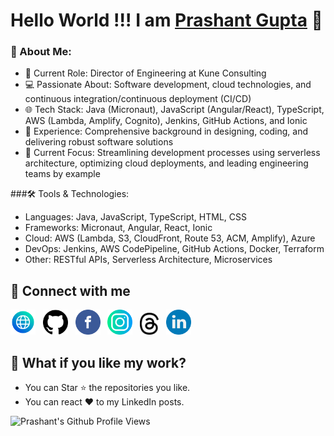 # Hello World !!! I am [Prashant Gupta](https://github.com/prashantcodecraft) 👋

### 🌟 About Me:

* 🔭 Current Role: Director of Engineering at Kune Consulting
* 💻 Passionate About: Software development, cloud technologies, and continuous integration/continuous deployment (CI/CD)
* 🌐 Tech Stack: Java (Micronaut), JavaScript (Angular/React), TypeScript, AWS (Lambda, Amplify, Cognito), Jenkins, GitHub Actions, and Ionic
* 🚀 Experience: Comprehensive background in designing, coding, and delivering robust software solutions
* 🎯 Current Focus: Streamlining development processes using serverless architecture, optimizing cloud deployments, and leading engineering teams by example

###🛠️ Tools & Technologies:

<ul>
<li>Languages: Java, JavaScript, TypeScript, HTML, CSS</li>
<li>Frameworks: Micronaut, Angular, React, Ionic</li>
<li>Cloud: AWS (Lambda, S3, CloudFront, Route 53, ACM, Amplify), Azure</li>
<li>DevOps: Jenkins, AWS CodePipeline, GitHub Actions, Docker, Terraform</li>
<li>Other: RESTful APIs, Serverless Architecture, Microservices</li>
</ul>

## 🤝 Connect with me

<a href="https://prashantcodecraft.com"><img src="https://github.com/prashantcodecraft/prashantcodecraft/blob/main/assets/logo/social/website.png" width="40" /></a>
&nbsp;
<a href="https://github.com/prashantcodecraft"><img src="https://github.com/prashantcodecraft/prashantcodecraft/blob/main/assets/logo/social/github.png" width="40" /></a>
&nbsp;
<a href="https://www.facebook.com/prashantcodecraft"><img src="https://github.com/prashantcodecraft/prashantcodecraft/blob/main/assets/logo/social/facebook.png" width="40" /></a>
&nbsp;
<a href="https://www.instagram.com/prashantcodecraft"><img src="https://github.com/prashantcodecraft/prashantcodecraft/blob/main/assets/logo/social/instagram.png" width="40" /></a>
&nbsp;
<a href="https://www.threads.net/prashantcodecraft"><img src="https://github.com/prashantcodecraft/prashantcodecraft/blob/main/assets/logo/social/thread.png" width="30" /></a>
&nbsp;
<a href="https://www.linkedin.com/in/prashantcodecraft"><img src="https://github.com/prashantcodecraft/prashantcodecraft/blob/main/assets/logo/social/linkedin.png" width="40" /></a>
&nbsp;

## 🤩 What if you like my work?
<ul>
  <li>You can Star ⭐ the repositories you like.</li>
  <li>You can react ❤️ to my LinkedIn posts.</li>
</ul>

![Prashant's Github Profile Views](https://komarev.com/ghpvc/?username=prashantcodecraft&color=blueviolet)
